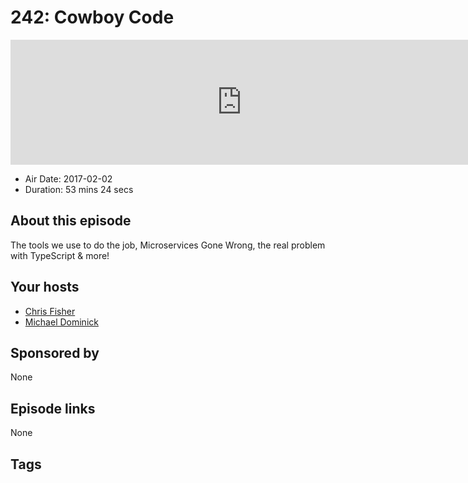 # 242: Cowboy Code

<iframe src="https://player.fireside.fm/v2/MLf2ZzhC+YfYyHV_f?theme=dark" width="740" height="200" frameborder="0" scrolling="no"></iframe>

* Air Date: 2017-02-02
* Duration: 53 mins 24 secs

## About this episode

The tools we use to do the job, Microservices Gone Wrong, the real problem with TypeScript & more!

## Your hosts
* [Chris Fisher](https://coder.show/hosts/chrislas)
* [Michael Dominick](https://coder.show/hosts/michael)

## Sponsored by

None



## Episode links

None



## Tags

